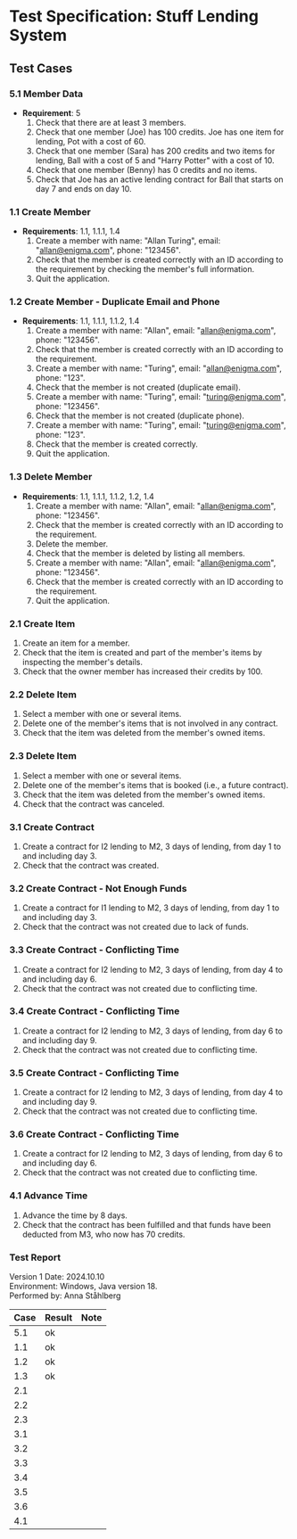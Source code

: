 # Test Specification: Stuff Lending System

## Test Cases

### 5.1 Member Data

- **Requirement**: 5  
  1. Check that there are at least 3 members.
  2. Check that one member (Joe) has 100 credits. Joe has one item for lending, Pot with a cost of 60.
  3. Check that one member (Sara) has 200 credits and two items for lending, Ball with a cost of 5 and "Harry Potter" with a cost of 10.
  4. Check that one member (Benny) has 0 credits and no items.
  5. Check that Joe has an active lending contract for Ball that starts on day 7 and ends on day 10.

### 1.1 Create Member

- **Requirements**: 1.1, 1.1.1, 1.4  
  1. Create a member with name: "Allan Turing", email: "allan@enigma.com", phone: "123456".
  2. Check that the member is created correctly with an ID according to the requirement by checking the member's full information.
  3. Quit the application.

### 1.2 Create Member - Duplicate Email and Phone

- **Requirements**: 1.1, 1.1.1, 1.1.2, 1.4  
  1. Create a member with name: "Allan", email: "allan@enigma.com", phone: "123456".
  2. Check that the member is created correctly with an ID according to the requirement.
  3. Create a member with name: "Turing", email: "allan@enigma.com", phone: "123".
  4. Check that the member is not created (duplicate email).
  5. Create a member with name: "Turing", email: "turing@enigma.com", phone: "123456".
  6. Check that the member is not created (duplicate phone).
  7. Create a member with name: "Turing", email: "turing@enigma.com", phone: "123".
  8. Check that the member is created correctly.
  9. Quit the application.

### 1.3 Delete Member

- **Requirements**: 1.1, 1.1.1, 1.1.2, 1.2, 1.4  
  1. Create a member with name: "Allan", email: "allan@enigma.com", phone: "123456".
  2. Check that the member is created correctly with an ID according to the requirement.
  3. Delete the member.
  4. Check that the member is deleted by listing all members.
  5. Create a member with name: "Allan", email: "allan@enigma.com", phone: "123456".
  6. Check that the member is created correctly with an ID according to the requirement.
  7. Quit the application.

### 2.1 Create Item

1. Create an item for a member.
2. Check that the item is created and part of the member's items by inspecting the member's details.
3. Check that the owner member has increased their credits by 100.

### 2.2 Delete Item

1. Select a member with one or several items.
2. Delete one of the member's items that is not involved in any contract.
3. Check that the item was deleted from the member's owned items.

### 2.3 Delete Item

1. Select a member with one or several items.
2. Delete one of the member's items that is booked (i.e., a future contract).
3. Check that the item was deleted from the member's owned items.
4. Check that the contract was canceled.

### 3.1 Create Contract

1. Create a contract for I2 lending to M2, 3 days of lending, from day 1 to and including day 3.
2. Check that the contract was created.

### 3.2 Create Contract - Not Enough Funds

1. Create a contract for I1 lending to M2, 3 days of lending, from day 1 to and including day 3.
2. Check that the contract was not created due to lack of funds.

### 3.3 Create Contract - Conflicting Time

1. Create a contract for I2 lending to M2, 3 days of lending, from day 4 to and including day 6.
2. Check that the contract was not created due to conflicting time.

### 3.4 Create Contract - Conflicting Time

1. Create a contract for I2 lending to M2, 3 days of lending, from day 6 to and including day 9.
2. Check that the contract was not created due to conflicting time.

### 3.5 Create Contract - Conflicting Time

1. Create a contract for I2 lending to M2, 3 days of lending, from day 4 to and including day 9.
2. Check that the contract was not created due to conflicting time.

### 3.6 Create Contract - Conflicting Time

1. Create a contract for I2 lending to M2, 3 days of lending, from day 6 to and including day 6.
2. Check that the contract was not created due to conflicting time.

### 4.1 Advance Time

1. Advance the time by 8 days.
2. Check that the contract has been fulfilled and that funds have been deducted from M3, who now has 70 credits.

### Test Report

Version 1
Date: 2024.10.10  
Environment: Windows, Java version 18.  
Performed by: Anna Ståhlberg

| Case | Result | Note                        |
|------|--------|-----------------------------|
| 5.1  |   ok   |                             |
| 1.1  |   ok   |                             |
| 1.2  |   ok   |                             |
| 1.3  |   ok   |                             |
| 2.1  |        |                             |
| 2.2  |        |                             |
| 2.3  |        |                             |
| 3.1  |        |                             |
| 3.2  |        |                             |
| 3.3  |        |                             |
| 3.4  |        |                             |
| 3.5  |        |                             |
| 3.6  |        |                             |
| 4.1  |        |                             |